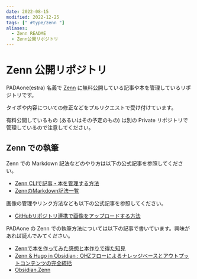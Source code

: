 ```yaml
---
date: 2022-08-15
modified: 2022-12-25
tags: [" #type/zenn "]
aliases:
  - Zenn README
  - Zenn公開リポジトリ
---
```


# Zenn 公開リポジトリ

PADAone(estra) 名義で [Zenn](https://zenn.dev/estra) に無料公開している記事や本を管理しているリポジトリです。

タイポや内容についての修正などをプルリクエストで受け付けています。

有料公開しているもの (あるいはその予定のもの) は別の Private リポジトリで管理しているので注意してください。

## Zenn での執筆

Zenn での Markdown 記法などのやり方は以下の公式記事を参照してください。

- [Zenn CLIで記事・本を管理する方法](https://zenn.dev/zenn/articles/zenn-cli-guide)
- [ZennのMarkdown記法一覧](https://zenn.dev/zenn/articles/markdown-guide)

画像の管理やリンク方法なども以下の公式記事を参照してください。

- [GitHubリポジトリ連携で画像をアップロードする方法](https://zenn.dev/zenn/articles/deploy-github-images)

PADAone の Zenn での執筆方法については以下の記事で書いています。興味があれば読んでみてください。

- [Zennで本を作ってみた感想と本作りで得た知見](https://zenn.dev/estra/articles/zenn-book-making-impression)
- [Zenn & Hugo in Obsidian : OHZフローによるナレッジベースとアウトプットコンテンツの完全統括](https://zenn.dev/estra/articles/ohzflow-zenn-hugo-obsidian)
- [Obsidian.Zenn](https://zenn.dev/estra/books/obsidian-dot-zenn)
